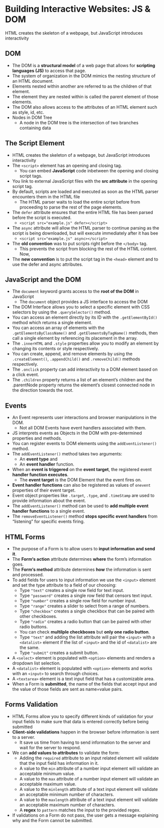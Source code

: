 # Building Interactive Websites: JS & DOM

HTML creates the skeleton of a webpage, but JavaScript introduces interactivity

## DOM

* The DOM is a **structural model** of a web page that allows for **scripting languages (JS)** to access that page.
* The system of organization in the DOM mimics the nesting structure of an HTML document.
* Elements nested within another are referred to as the children of that element. 
* The element they are nested within is called the parent element of those elements.
* The DOM also allows access to the attributes of an HTML element such as style, id, etc.
* Nodes in DOM Tree
    * A node in the DOM tree is the intersection of two branches containing data

## The Script Element

* HTML creates the skeleton of a webpage, but JavaScript introduces interactivity
* The `<script>` element has an opening and closing tag. 
    * You can embed **JavaScript** code inbetween the opening and closing script tags.
* You link to external JavaScript files with the **src attribute** in the opening script tag.
* By default, scripts are loaded and executed as soon as the HTML parser encounters them in the HTML file
    * The HTML parser waits to load the entire script before from proceeding to parse the rest of the page elements.
* The `defer` attribute ensures that the entire HTML file has been parsed before the script is executed.
    * `<script src="example.js" defer></script> `
* The `async` attribute will allow the HTML parser to continue parsing as the script is being downloaded, but will execute immediately after it has bee
    * `<script src="example.js" async></script>`
* The **old convention** was to put scripts right before the `</body>` tag. 
    * This prevents the script from blocking the rest of the HTML content. Now, 
* The **new convention** is to put the script tag in the `<head>` element and to use the defer and async attributes.

## JavaScript and the DOM   

* The `document` keyword grants access to the **root of the DOM** in JavaScript
    * The `document` object provides a JS interface to access the DOM
* The DOM Interface allows you to select a specific element with CSS selectors by using the `.querySelector()` method.
* You can access an element directly by its ID with the `.getElementById()` method which returns a single element.
* You can access an array of elements with the `.getElementsByClassName()` and `.getElementsByTagName()` methods, then call a single element by referencing its placement in the array.
* The `.innerHTML` and `.style` properties allow you to modify an element by changing its contents or style respectively.
* You can create, append, and remove elements by using the `.createElement()`, `.appendChild()` and `.removeChild()` methods respectively.
* The `.onclick` property can add interactivity to a DOM element based on a click event.
* The `.children` property returns a list of an element’s children and the .parentNode property returns the element’s closest connected node in the direction towards the root.

## Events

* An Event represents user interactions and browser manipulations in the DOM.
    * Not all DOM Events have event handlers associated with them.
* JS interprets events as Objects in the DOM with pre-determined properties and methods.
* You can register events to DOM elements using the `addEventListener()` method.
* The `addEventListener()` method takes two arguments: 
    * An **event type** and 
    * An **event handler** function.
* When an **event is triggered** on the **event target**, the registered event **handler function executes**.
    * The **event target** is the DOM Element that the event fires on.
* **Event handler functions** can also be registered as values of `onevent` properties of their event target.
* Event object properties like `.target`, `.type`, and `.timeStamp` are used to provide information about the event.
* The `addEventListener()` method can be used to **add multiple event handler functions** to a single event.
* The `removeEventListener()` method **stops specific event handlers** from “listening” for specific events firing.

## HTML Forms 

* The purpose of a Form is to allow users to **input information and send it**.
* The **Form‘s action** attribute determines **where** the form’s information goes.
* The **Form‘s method** attribute determines **how** the information is sent and processed.
* To add fields for users to input information we use the `<input>` element and set the type attribute to a field of our choosing:
    * Type  `"text"` creates a single row field for text input.
    * Type  `"password"` creates a single row field that censors text input.
    * Type  `"number"` creates a single row field for number input.
    * Type  `"range"` creates a slider to select from a range of numbers.
    * Type  `"checkbox"` creates a single checkbox that can be paired with other checkboxes.
    * Type  `"radio"` creates a radio button that can be paired with other radio buttons.
    * You can check **multilple checkboxes** but **only one radio button**. 
    * Type  `"text"` and adding the list attribute will pair the `<input>` with a `<datalist>` element if the list of `<input>` and the id of `<datalist>` are the same.
    * Type  `"submit"` creates a submit button.
* A `<select>` element is populated with `<option>` elements and renders a dropdown list selection.
* A `<datalist>` element is populated with `<option>` elements and works with an `<input>` to search through choices.
* A `<textarea>` element is a text input field that has a customizable area.
* When a Form is **submitted**, the name of the fields that accept input and the value of those fields are sent as name=value pairs.

## Forms Validation

* HTML Forms allow you to specify different kinds of validation for your input fields to make sure that data is entered correctly before being submitted
* **Client-side validations** happen in the browser before information is sent to a server.
    * It save us time from having to send information to the server and wait for the server to respond.
* We can **add values to attributes** to validate the form:
    * Adding the `required` attribute to an input related element will validate that the input field has information in it.
    * A value to the `min` attribute of a number input element will validate an acceptable minimum value.
    * A value to the `max` attribute of a number input element will validate an acceptable maximum value.
    * A value to the `minlength` attribute of a text input element will validate an acceptable minimum number of characters.
    * A value to the `maxlength` attribute of a text input element will validate an acceptable maximum number of characters.
    * A **regex** to `pattern` matches the input to the provided regex.
* If validations on a Form do not pass, the user gets a message explaining why and the Form cannot be submitted.



